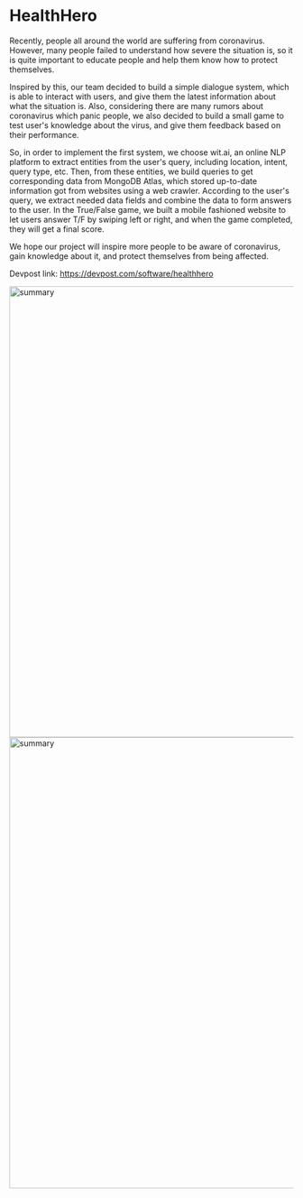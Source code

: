 # HealthHero

Recently, people all around the world are suffering from coronavirus. However, many people failed to understand how severe the situation is, so it is quite important to educate people and help them know how to protect themselves.

Inspired by this, our team decided to build a simple dialogue system, which is able to interact with users, and give them the latest information about what the situation is. Also, considering there are many rumors about coronavirus which panic people, we also decided to build a small game to test user's knowledge about the virus, and give them feedback based on their performance.

So, in order to implement the first system, we choose wit.ai, an online NLP platform to extract entities from the user's query, including location, intent, query type, etc. Then, from these entities, we build queries to get corresponding data from MongoDB Atlas, which stored up-to-date information got from websites using a web crawler. According to the user's query, we extract needed data fields and combine the data to form answers to the user. In the True/False game, we built a mobile fashioned website to let users answer T/F by swiping left or right, and when the game completed, they will get a final score.

We hope our project will inspire more people to be aware of coronavirus, gain knowledge about it, and protect themselves from being affected.

Devpost link: https://devpost.com/software/healthhero

<img src="https://github.com/da-cheng293/HealthHero/tree/master/HealthHero/structure.PNG" alt="summary" width="800" style="max-width:100%;">
<img src="https://github.com/da-cheng293/HealthHero/tree/master/HealthHero/webpage.PNG" alt="summary" width="800" style="max-width:100%;">


